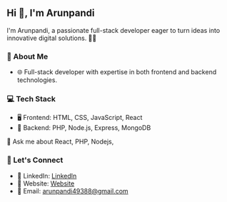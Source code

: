 ## Hi 👋, I'm Arunpandi

I'm Arunpandi, a passionate full-stack developer eager to turn ideas into innovative digital solutions. 👨‍💻

### 🚀 About Me
- 🌐 Full-stack developer with expertise in both frontend and backend technologies.

### 💻 Tech Stack
- 🖥️ Frontend: HTML, CSS, JavaScript, React
- 📡 Backend: PHP, Node.js, Express, MongoDB

💬 Ask me about React, PHP, Nodejs, 

### 🤝 Let's Connect
- 🔗 LinkedIn: [LinkedIn](http://www.linkedin.com/in/arun57)
- 🔗 Website: [Website](https://white-bee.000webhostapp.com/)
- 📧 Email: arunpandi49388@gmail.com

<!---
Arunmohan8870/Arunmohan8870 is a ✨ special ✨ repository because its `README.md` (this file) appears on your GitHub profile.
You can click the Preview link to take a look at your changes.
--->
